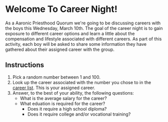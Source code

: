 # Welcome To Career Night!

As a Aaronic Priesthood Quorum we're going to be discussing careers with the boys this Wednesday, March 10th.
The goal of the career night is to gain exposure to different career options and learn a little about the compensation and lifestyle associated with different careers.
As part of this activity, each boy will be asked to share some information they have gathered about their assigned career with the group.

## Instructions

1. Pick a random number between 1 and 100.
2. Look up the career associated with the number you chose to in the [career list](career-list.md). This is your assigned career.
3. Answer, to the best of your ability, the following questions:
   -  What is the average salary for the career?
   -  What eduation is required for the career?
      - Does it require a high school diploma?
      - Does it require college and/or vocational training?
